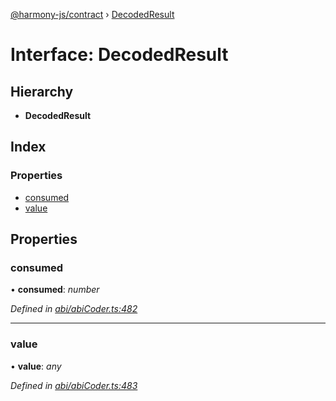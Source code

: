 [@harmony-js/contract](../globals.md) › [DecodedResult](decodedresult.md)

# Interface: DecodedResult

## Hierarchy

* **DecodedResult**

## Index

### Properties

* [consumed](decodedresult.md#consumed)
* [value](decodedresult.md#value)

## Properties

###  consumed

• **consumed**: *number*

*Defined in [abi/abiCoder.ts:482](https://github.com/FireStack-Lab/Harmony-sdk-core/blob/bb13a3b/packages/harmony-contract/src/abi/abiCoder.ts#L482)*

___

###  value

• **value**: *any*

*Defined in [abi/abiCoder.ts:483](https://github.com/FireStack-Lab/Harmony-sdk-core/blob/bb13a3b/packages/harmony-contract/src/abi/abiCoder.ts#L483)*
